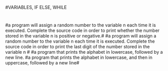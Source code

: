 #VARIABLES, IF ELSE, WHILE
#
#
#a program will assign a random number to the variable n each time it is executed. Complete the source code in order to print whether the number stored in the variable n is positive or negative.#
#a  program will assign a random number to the variable n each time it is executed. Complete the source code in order to print the last digit of the number stored in the variable n #
#a program that prints the alphabet in lowercase, followed by a new line.
#a program that prints the alphabet in lowercase, and then in uppercase, followed by a new line#
